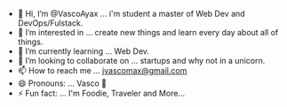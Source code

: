 - 👋 Hi, I’m @VascoAyax ... i'm student a master of Web Dev and DevOps/Fulstack.
- 👀 I’m interested in ... create new things and learn every day about all of things.
- 🌱 I’m currently learning ... Web Dev.
- 💞️ I’m looking to collaborate on ... startups and why not in a unicorn.
- 📫 How to reach me ... jvascomax@gmail.com
- 😄 Pronouns: ... Vasco 🤙
- ⚡ Fun fact: ... I'm Foodie, Traveler and More...

<!---
VascoAyax/VascoAyax is a ✨ special ✨ repository because its `README.md` (this file) appears on your GitHub profile.
You can click the Preview link to take a look at your changes.
--->
